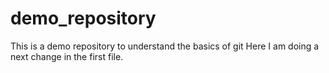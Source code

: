 # demo_repository
This is a demo repository to understand the basics of git
Here I am doing a next change in the first file. 
